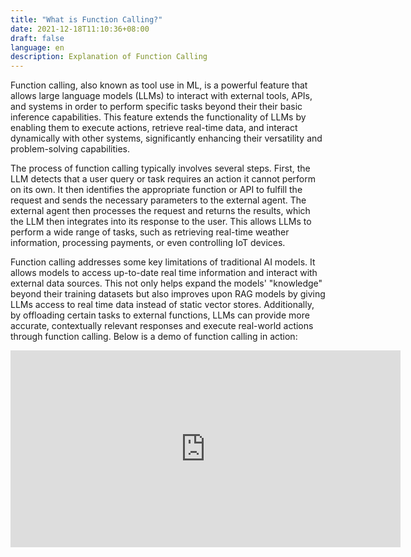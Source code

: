 ```yaml
---
title: "What is Function Calling?"
date: 2021-12-18T11:10:36+08:00
draft: false
language: en
description: Explanation of Function Calling
---
```


Function calling, also known as tool use in ML, is a powerful feature that allows large language models (LLMs) to interact with external tools, APIs, and systems in order to perform specific tasks beyond their their basic inference capabilities. This feature extends the functionality of LLMs by enabling them to execute actions, retrieve real-time data, and interact dynamically with other systems, significantly enhancing their versatility and problem-solving capabilities.

The process of function calling typically involves several steps. First, the LLM detects that a user query or task requires an action it cannot perform on its own. It then identifies the appropriate function or API to fulfill the request and sends the necessary parameters to the external agent. The external agent then processes the request and returns the results, which the LLM then integrates into its response to the user. This allows LLMs to perform a wide range of tasks, such as retrieving real-time weather information, processing payments, or even controlling IoT devices.

Function calling addresses some key limitations of traditional AI models. It allows models to access up-to-date real time information and interact with external data sources. This not only helps expand the models' "knowledge" beyond their training datasets but also improves upon RAG models by giving LLMs access to real time data instead of static vector stores. Additionally, by offloading certain tasks to external functions, LLMs can provide more accurate, contextually relevant responses and execute real-world actions through function calling. Below is a demo of function calling in action:

<iframe width="624" height="315" src="https://www.youtube.com/embed/giBQGr0V53I?si=_8xa79LF2Kscccn7" title="YouTube video player" frameborder="0" allow="accelerometer; autoplay; clipboard-write; encrypted-media; gyroscope; picture-in-picture; web-share" referrerpolicy="strict-origin-when-cross-origin" allowfullscreen></iframe>
